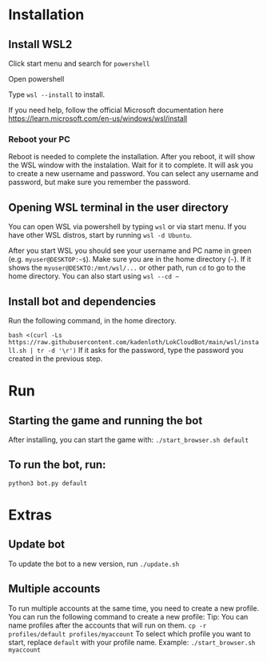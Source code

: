 # Installation

## Install WSL2
Click start menu and search for `powershell`

Open powershell

Type `wsl --install` to install.

If you need help, follow the official Microsoft documentation here https://learn.microsoft.com/en-us/windows/wsl/install

### Reboot your PC
Reboot is needed to complete the installation. After you reboot, it will show the WSL window with the instalation. Wait for it to complete.
It will ask you to create a new username and password. You can select any username and password, but make sure you remember the password.

## Opening WSL terminal in the user directory
You can open WSL via powershell by typing `wsl` or via start menu. If you have other WSL distros, start by running `wsl -d Ubuntu`. 

After you start WSL you should see your username and PC name in green (e.g. `myuser@DESKTOP:~$`). Make sure you are in the home directory (`~`). If it shows the `myuser@DESKTO:/mnt/wsl/...` or other path, run `cd` to go to the home directory. You can also start using `wsl --cd ~`

## Install bot and dependencies

Run the following command, in the home directory.

`bash <(curl -Ls https://raw.githubusercontent.com/kadenloth/LokCloudBot/main/wsl/install.sh | tr -d '\r')`
If it asks for the password, type the password you created in the previous step.

# Run 

## Starting the game and running the bot
After installing, you can start the game with:
`./start_browser.sh default`

## To run the bot, run:
`python3 bot.py default`

# Extras
## Update bot
To update the bot to a new version, run `./update.sh`

## Multiple accounts
To run multiple accounts at the same time, you need to create a new profile. You can run the following command to create a new profile:
Tip: You can name profiles after the accounts that will run on them.
`cp -r profiles/default profiles/myaccount` 
To select which profile you want to start, replace `default` with your profile name. 
Example: `./start_browser.sh myaccount`
